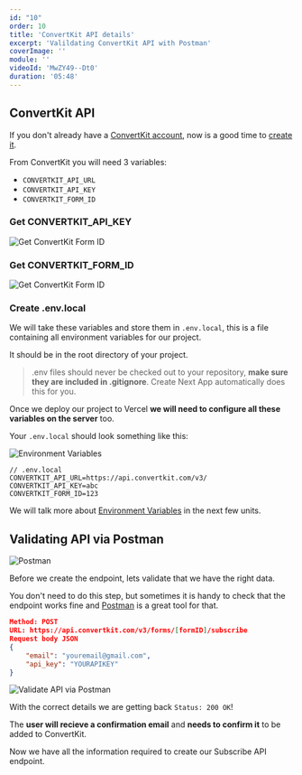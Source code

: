```yaml
---
id: "10"
order: 10
title: 'ConvertKit API details'
excerpt: 'Valildating ConvertKit API with Postman'
coverImage: ''
module: ''
videoId: 'MwZY49--Dt0'
duration: '05:48'
---
```


## ConvertKit API

If you don't already have a [ConvertKit account](https://convertkit.com/?lmref=LA8-5Q), now is a good time to [create it](https://convertkit.com/?lmref=LA8-5Q).

From ConvertKit you will need 3 variables:

- `CONVERTKIT_API_URL`
- `CONVERTKIT_API_KEY`
- `CONVERTKIT_FORM_ID`

### Get CONVERTKIT_API_KEY

![Get ConvertKit Form ID](/assets/course/form/img_convertkit-api-key.png)

### Get CONVERTKIT_FORM_ID

![Get ConvertKit Form ID](/assets/course/form/img_convertkit-form.png)

### Create .env.local

We will take these variables and store them in `.env.local`, this is a file containing all environment variables for our project.

It should be in the root directory of your project.

> .env files should never be checked out to your repository, **make sure they are included in .gitignore**. Create Next App automatically does this for you.

Once we deploy our project to Vercel **we will need to configure all these variables on the server** too.

Your `.env.local` should look something like this:

![Environment Variables](/assets/course/form/img_env-variables.png)

```text
// .env.local
CONVERTKIT_API_URL=https://api.convertkit.com/v3/
CONVERTKIT_API_KEY=abc
CONVERTKIT_FORM_ID=123
```

We will talk more about [Environment Variables](https://nextjs.org/docs/basic-features/environment-variables) in the next few units.

## Validating API via Postman

![Postman](/assets/course/form/img_postman.png)

Before we create the endpoint, lets validate that we have the right data.

You don't need to do this step, but sometimes it is handy to check that the endpoint works fine and [Postman](https://www.postman.com/) is a great tool for that.

```json
Method: POST
URL: https://api.convertkit.com/v3/forms/[formID]/subscribe
Request body JSON
{
    "email": "youremail@gmail.com",
    "api_key": "YOURAPIKEY"
}
```

![Validate API via Postman](/assets/course/form/img_validate-via-postman.png)

With the correct details we are getting back `Status: 200 OK`!

The **user will recieve a confirmation email** and **needs to confirm it** to be added to ConvertKit.

Now we have all the information required to create our Subscribe API endpoint.
